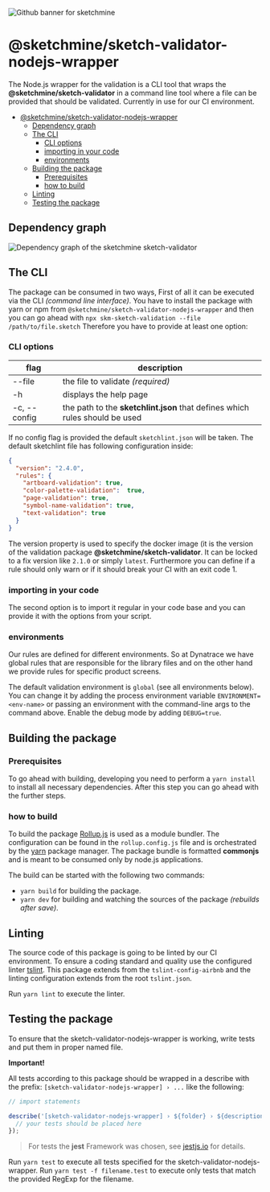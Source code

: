 ![Github banner for sketchmine](https://dt-cdn.net/images/github-banner-2x-1777-2b23e499af.png)

# @sketchmine/sketch-validator-nodejs-wrapper

The Node.js wrapper for the validation is a CLI tool that wraps the **@sketchmine/sketch-validator** in a command line tool where a file can be provided that should be validated. Currently in use for our CI environment.

- [@sketchmine/sketch-validator-nodejs-wrapper](#sketchminesketch-validator-nodejs-wrapper)
  - [Dependency graph](#dependency-graph)
  - [The CLI](#the-cli)
    - [CLI options](#cli-options)
    - [importing in your code](#importing-in-your-code)
    - [environments](#environments)
  - [Building the package](#building-the-package)
    - [Prerequisites](#prerequisites)
    - [how to build](#how-to-build)
  - [Linting](#linting)
  - [Testing the package](#testing-the-package)

## Dependency graph

![Dependency graph of the sketchmine sketch-validator](https://dt-cdn.net/images/sketch-validator-nodejs-wrapper-3920-bda7b02d9d.png)

## The CLI

The package can be consumed in two ways, First of all it can be executed via the CLI *(command line interface)*. You have to install the package with yarn or npm from `@sketchmine/sketch-validator-nodejs-wrapper` and then you can go ahead with `npx skm-sketch-validation --file /path/to/file.sketch` Therefore you have to provide at least one option:

### CLI options

| flag | description |
|---|---|
| --file | the file to validate *(required)* |
| -h | displays the help page |
| -c, --config | the path to the **sketchlint.json** that defines which rules should be used |

If no config flag is provided the default `sketchlint.json` will be taken.
The default sketchlint file has following configuration inside:

```json
{
  "version": "2.4.0",
  "rules": {
    "artboard-validation": true,
    "color-palette-validation":  true,
    "page-validation": true,
    "symbol-name-validation": true,
    "text-validation": true
  }
}
```

The version property is used to specify the docker image (it is the version of the validation package **@sketchmine/sketch-validator**.
It can be locked to a fix version like `2.1.0` or simply `latest`. Furthermore you can define if a rule should only warn or if it should break your CI with an exit code 1.

### importing in your code

The second option is to import it regular in your code base and you can provide it with the options from your script.

### environments

Our rules are defined for different environments. So at Dynatrace we have global rules that are responsible for the library files and on the other hand we provide rules for specific product screens.

The default validation environment is `global` (see all environments below). You can change it by adding the process environment variable `ENVIRONMENT=<env-name>` or passing an environment with the command-line args to the command above. Enable the debug mode by adding `DEBUG=true`.

## Building the package

### Prerequisites

To go ahead with building, developing you need to perform a `yarn install` to install all necessary dependencies. After this step you can go ahead with the further steps.

### how to build

To build the package [Rollup.js](https://rollupjs.org/guide/en) is used as a module bundler. The configuration can be found in the `rollup.config.js` file and is orchestrated by the [yarn](https://yarnpkg.com/en/) package manager.
The package bundle is formatted **commonjs** and is meant to be consumed only by node.js applications.

The build can be started with the following two commands:

- `yarn build` for building the package.
- `yarn dev` for building and watching the sources of the package *(rebuilds after save)*.

## Linting

The source code of this package is going to be linted by our CI environment. To ensure a coding standard and quality use the configured linter [tslint](https://palantir.github.io/tslint/). This package extends from the `tslint-config-airbnb` and the linting configuration extends from the root `tslint.json`.

Run `yarn lint` to execute the linter.

## Testing the package

To ensure that the sketch-validator-nodejs-wrapper is working, write tests and put them in proper named file.

**Important!**

All tests according to this package should be wrapped in a describe with the prefix: `[sketch-validator-nodejs-wrapper] › ...` like the following:

```typescript
// import statements

describe('[sketch-validator-nodejs-wrapper] › ${folder} › ${description of the suite}', () => {
  // your tests should be placed here
});
```

> For tests the **jest** Framework was chosen, see [jestjs.io](https://jestjs.io/) for details.

Run `yarn test` to execute all tests specified for the sketch-validator-nodejs-wrapper. Run `yarn test -f filename.test` to execute only tests that match the provided RegExp for the filename.
